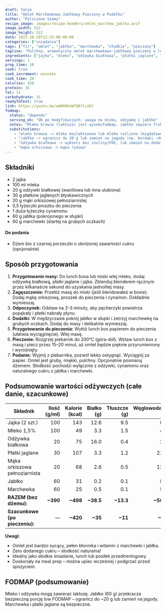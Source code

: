 ```yaml
---
draft: false
title: "Omlet Marchewkowo-Jabłkowy Pieczony w Pudełku"
author: "Policzone Szamy"
recipe_image: images/recipe-headers/omlet_marchew_jablko.avif
image_width: 512
image_height: 512
date: 2025-10-28T12:35:00-00:00
categories: ["sniadania"]
tags: ["fit", "omlet", "jabłko", "marchewka", "słodkie", "pieczony"]
tagline: "Pulchny, aromatyczny omlet marchewkowo-jabłkowy pieczony w lunch boxie – zero dodanego cukru!"
ingredients: ["jajko", "mleko", "odżywka białkowa", "płatki jaglane", "jabłko", "marchewka", "mąka orkiszowa pełnoziarnista"]
servings: 1
prep_time: 10
cook: true
cook_increment: minutes
cook_time: 20
calories: 420
protein: 35
fat: 11
carbohydrate: 31
readyToTest: true
link: https://youtu.be/wmM49OvW780?t=267
fodmap:
  status: "depends"
  serving_ok: "OK po modyfikacjach: uwaga na mleko, odżywkę i jabłko"
  notes: "Mleko krowie (laktoza) jest wysokofodmap. Jabłko zawiera fruktozę i sorbitol – bezpieczna porcja to ~20 g (1/4 małego jabłka). W przepisie 60 g jabłka może być za dużo. Marchewka jest niskofodmap. Płatki jaglane są OK. Odżywka białkowa – sprawdź skład (unikaj inuliny, FOS, laktozy)."
  substitutions:
    - "mleko krowie -> mleko bezlaktozowe lub mleko roślinne (migdałowe, ryżowe)"
    - "jabłko -> ogranicz do 20 g lub zamień na jagody (np. borówki ~40 g)"
    - "odżywka białkowa -> wybierz bez inuliny/FOS, lub zamień na dodatkowe białko jajka"
    - "mąka orkiszowa -> mąka ryżowa"
---
```


## Składniki
* 2 jajka
* 100 ml mleka
* 20 g odżywki białkowej (waniliowa lub inna ulubiona)
* 30 g płatków jagłanych błyskawicznych
* 20 g mąki orkiszowej pełnoziarnistej
* 0,5 łyżeczki proszku do pieczenia
* 1 duża łyżeczka cynamonu
* 60 g jabłka (pokrojonego w słupki)
* 60 g marchewki (startej na grubych oczkach)

#### Do podania
* Dżem bio z czarnej porzeczki o obniżonej zawartości cukru (opcjonalnie)

## Sposób przygotowania
1. **Przygotowanie masy:** Do lunch boxa lub miski wlej mleko, dodaj odżywkę białkową, płatki jaglane i jajka. Zblenduj blenderem ręcznym przez kilkanaście sekund do uzyskania jednolitej masy.
2. **Zagęszczenie:** Przełóż masę do miski (jeśli blendowałeś w boxie). Dodaj mąkę orkiszową, proszek do pieczenia i cynamon. Dokładnie wymieszaj.
3. **Odpoczynek:** Odstaw na 2–3 minuty, aby pęcherzyki powietrza popękały i płatki nabrały płynu.
4. **Dodatki:** W międzyczasie pokrój jabłko w słupki i zetrzyj marchewkę na grubych oczkach. Dodaj do masy i delikatnie wymieszaj.
5. **Przygotowanie do pieczenia:** Wyłóż lunch box papierem do pieczenia (ułatwia wyciągnięcie). Wlej masę.
6. **Pieczenie:** Rozgrzej piekarnik do 200°C (góra-dół). Wstaw lunch box z masą i piecz przez 15–20 minut, aż omlet będzie pięknie przyrumieniony i wyrośnięty.
7. **Podanie:** Wyjmij z piekarnika, pozwól lekko ostygnąć. Wyciągnij za papier. Omlet jest gruby, miękki, pulchny. Opcjonalnie posmaruj dżemem. Słodkość pochodzi wyłącznie z odżywki, cynamonu oraz naturalnego cukru z jabłka i marchewki.

## Podsumowanie wartości odżywczych (całe danie, szacunkowe)

| Składnik                      | Ilość (g/ml) | Kalorie (kcal) | Białko (g) | Tłuszcze (g) | Węglowodany (g) |
|-------------------------------|-------------:|---------------:|-----------:|-------------:|----------------:|
| Jajka (2 szt.)                | 100          | 143            | 12.6       | 9.5          | 0.7             |
| Mleko 1,5%                    | 100          | 49             | 3.3        | 1.5          | 4.8             |
| Odżywka białkowa              | 20           | 75             | 16.0       | 0.4          | 2.0             |
| Płatki jaglane                | 30           | 107            | 3.3        | 1.2          | 21.0            |
| Mąka orkiszowa pełnoziarnista | 20           | 68             | 2.6        | 0.5          | 13.6            |
| Jabłko                        | 60           | 31             | 0.2        | 0.1          | 8.1             |
| Marchewka                     | 60           | 25             | 0.5        | 0.1          | 5.8             |
| **RAZEM (bez dżemu):**        | **~390**     | **~498**       | **~38.5**  | **~13.3**    | **~56.0**       |
| **Szacunkowe (po pieczeniu):**| —            | **~420**       | **~35**    | **~11**      | **~48**         |

**Uwagi:**
- Omlet jest bardzo sycący, pełen błonnika i witamin z marchewki i jabłka.
- Zero dodanego cukru – słodkość naturalna!
- Idealny jako słodkie śniadanie, lunch lub posiłek przedtreningowy.
- Doskonały na meal prep – można upiec wcześniej i podgrzać przed spożyciem.

## FODMAP (podsumowanie)
Mleko i odżywka mogą zawierać laktozę. Jabłko (60 g) przekracza bezpieczną porcję low FODMAP – ogranicz do ~20 g lub zamień na jagody. Marchewka i płatki jaglane są bezpieczne.
